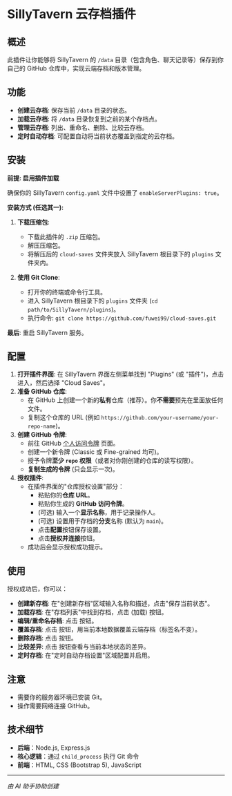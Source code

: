 # SillyTavern 云存档插件

## 概述

此插件让你能够将 SillyTavern 的 `/data` 目录（包含角色、聊天记录等）保存到你自己的 GitHub 仓库中，实现云端存档和版本管理。

## 功能

- **创建云存档**: 保存当前 `/data` 目录的状态。
- **加载云存档**: 将 `/data` 目录恢复到之前的某个存档点。
- **管理云存档**: 列出、重命名、删除、比较云存档。
- **定时自动存档**: 可配置自动将当前状态覆盖到指定的云存档。

## 安装

**前提: 启用插件加载**

确保你的 SillyTavern `config.yaml` 文件中设置了 `enableServerPlugins: true`。

**安装方式 (任选其一):**

1.  **下载压缩包**:
    *   下载此插件的 `.zip` 压缩包。
    *   解压压缩包。
    *   将解压后的 `cloud-saves` 文件夹放入 SillyTavern 根目录下的 `plugins` 文件夹内。

2.  **使用 Git Clone**:
    *   打开你的终端或命令行工具。
    *   进入 SillyTavern 根目录下的 `plugins` 文件夹 (`cd path/to/SillyTavern/plugins`)。
    *   执行命令: `git clone https://github.com/fuwei99/cloud-saves.git`

**最后**: 重启 SillyTavern 服务。

## 配置

1.  **打开插件界面**: 在 SillyTavern 界面左侧菜单找到 "Plugins" (或 "插件")，点击进入，然后选择 "Cloud Saves"。
2.  **准备 GitHub 仓库**:
    *   在 GitHub 上创建一个新的**私有**仓库（推荐）。你**不需要**预先在里面放任何文件。
    *   复制这个仓库的 URL (例如 `https://github.com/your-username/your-repo-name`)。
3.  **创建 GitHub 令牌**:
    *   前往 GitHub [个人访问令牌](https://github.com/settings/tokens) 页面。
    *   创建一个新令牌 (Classic 或 Fine-grained 均可)。
    *   授予令牌**至少 `repo` 权限**（或者对你刚创建的仓库的读写权限）。
    *   **复制生成的令牌** (只会显示一次)。
4.  **授权插件**:
    *   在插件界面的"仓库授权设置"部分：
        *   粘贴你的**仓库 URL**。
        *   粘贴你生成的 **GitHub 访问令牌**。
        *   (可选) 输入一个**显示名称**，用于记录操作人。
        *   (可选) 设置用于存档的**分支**名称 (默认为 `main`)。
        *   点击**配置**按钮保存设置。
        *   点击**授权并连接**按钮。
    *   成功后会显示授权成功提示。

## 使用

授权成功后，你可以：

- **创建新存档**: 在"创建新存档"区域输入名称和描述，点击"保存当前状态"。
- **加载存档**: 在"存档列表"中找到存档，点击 <i class="bi bi-cloud-download"></i> (加载) 按钮。
- **编辑/重命名存档**: 点击 <i class="bi bi-pencil"></i> 按钮。
- **覆盖存档**: 点击 <i class="bi bi-upload"></i> 按钮，用当前本地数据覆盖云端存档（标签名不变）。
- **删除存档**: 点击 <i class="bi bi-trash"></i> 按钮。
- **比较差异**: 点击 <i class="bi bi-file-diff"></i> 按钮查看与当前本地状态的差异。
- **定时存档**: 在"定时自动存档设置"区域配置并启用。

## 注意

- 需要你的服务器环境已安装 Git。
- 操作需要网络连接 GitHub。

## 技术细节

- **后端**：Node.js, Express.js
- **核心逻辑**：通过 `child_process` 执行 Git 命令
- **前端**：HTML, CSS (Bootstrap 5), JavaScript

---

*由 AI 助手协助创建* 